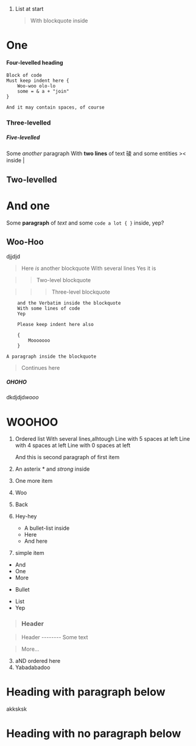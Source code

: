 1. List at start

    > With blockquote inside

One
======

#### Four-levelled heading

    Block of code
    Must keep indent here {
        Woo-woo olo-lo
        some = & a + "join"
    }

    And it may contain spaces, of course

### Three-levelled

##### Five-levelled

Some *another* paragraph
With __two lines__ of text &#x7890; and some entities &gt;&lt; inside &#124;

## Two-levelled

# And one

Some **paragraph** of _text_ and some `code a lot { }` inside, yep?

Woo-Hoo
-------

djjdjd

> Here *is* another blockquote
  With several lines
> Yes it is

>> Two-level blockquote

>>> Three-level blockquote

        and the Verbatim inside the blockquote
        With some lines of code
        Yep

        Please keep indent here also

        {
            Mooooooo
        }

    A paragraph inside the blockquote

> Continues here

<h5>OHOHO</h5>

<div><html><span>dkdjdjd</span><em>wooo</em><h1>WOOHOO</h1></html></div>

<!-- comment -->

1. Ordered list
With several lines,alhtough
     Line with 5 spaces at left
    Line with 4 spaces at left
Line with 0 spaces at left

    And this is second paragraph of first item
 1. An asterix * and *strong* inside
 1. One more item

256. Woo
9. Back

12. Hey-hey

    * A bullet-list inside
    * Here
    * And here

 13. simple item

* And
* One
* More
+ Bullet
- List
- Yep

> ### Header

>   Header
    --------
    Some text

> More...

3. aND ordered here
4. Yabadabadoo

Heading with paragraph below
===========
akksksk

Heading with no paragraph below
===========

